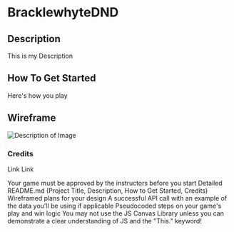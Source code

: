 # BracklewhyteDND
## Description
This is my Description

## How To Get Started
Here's how you play

## Wireframe
![Description of Image](image.png)

### Credits
Link
Link



Your game must be approved by the instructors before you start
Detailed README.md (Project Title, Description, How to Get Started, Credits)
Wireframed plans for your design
A successful API call with an example of the data you'll be using if applicable
Pseudocoded steps on your game's play and win logic
You may not use the JS Canvas Library unless you can demonstrate a clear understanding of JS and the "This." keyword!

